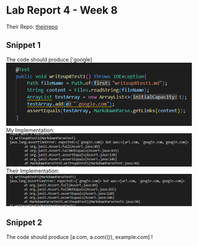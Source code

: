 # Lab Report 4 - Week 8
Their Repo: [theirrepo](https://github.com/ANGUYEN625/markdown-parser)
## Snippet 1
The code should produce ['google]
![code1](code1writeup4.png)
My Implementation:
![mytest1](mytest1writeup4.png)
Their Implementation:
![theircode1](theircode1writeup4.png)

## Snippet 2
The code should produce [a.com, a.com(()), example.com]
!